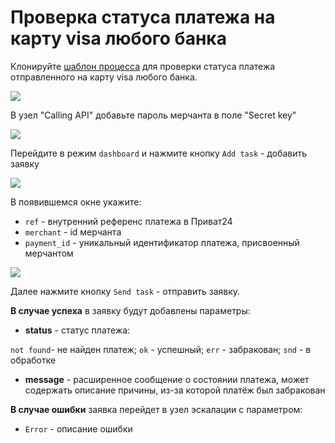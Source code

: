 # Проверка статуса платежа на карту visa любого банка

Клонируйте [шаблон процесса](https://www.corezoid.com/admin/edit_conv/27734/5057) для проверки статуса платежа отправленного на карту visa любого банка.

![](../img/mandrill_copy_conveyor.png)

В узел "Calling API" добавьте пароль мерчанта в поле "Secret key"

![](../img/secret.png)

Перейдите в режим `dashboard` и нажмите кнопку `Add task` - добавить заявку

![](../img/mandrill_dashboard.png)

В появившемся окне укажите:
*   `ref` - внутренний референс платежа в Приват24
*   `merchant` - id мерчанта
*   `payment_id` - уникальный идентификатор платежа, присвоенный мерчантом

![](../img/check_visa.png)

Далее нажмите кнопку `Send task` - отправить заявку.

**В случае успеха** в заявку будут добавлены параметры:

* **status** - статус платежа:

`not found`- не найден платеж; `ok` - успешный; `err` - забракован; `snd` - в обработке


* **message** - расширенное сообщение о состоянии платежа, может содержать описание причины, из-за которой платёж был забракован

**В случае ошибки** заявка перейдет в узел эскалации с параметром:
* `Error` - описание ошибки

